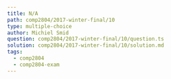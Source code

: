 ```yaml
---
title: N/A
path: comp2804/2017-winter-final/10
type: multiple-choice
author: Michiel Smid
question: comp2804/2017-winter-final/10/question.ts
solution: comp2804/2017-winter-final/10/solution.md
tags:
  - comp2804
  - comp2804-exam
---
```


